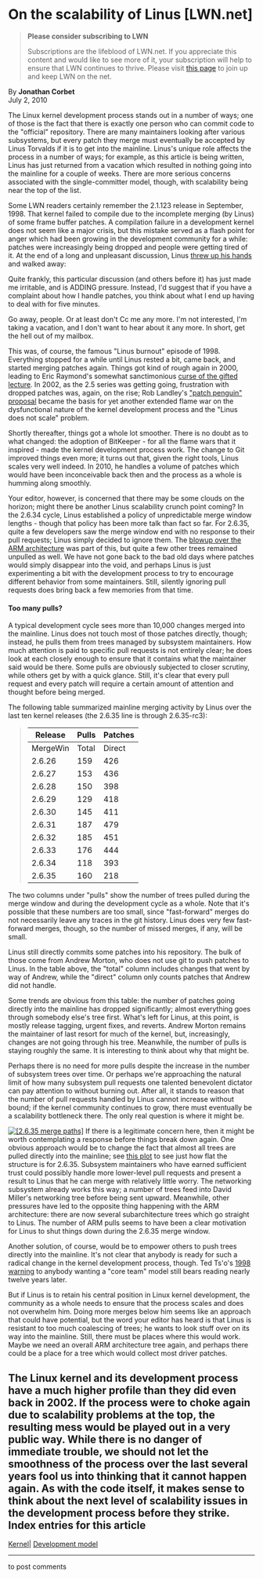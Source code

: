 # On the scalability of Linus [LWN.net]

> **Please consider subscribing to LWN**
> 
> Subscriptions are the lifeblood of LWN.net. If you appreciate this content and would like to see more of it, your subscription will help to ensure that LWN continues to thrive. Please visit [this page](/Promo/nst-nag1/subscribe) to join up and keep LWN on the net. 

By **Jonathan Corbet**  
July 2, 2010 

The Linux kernel development process stands out in a number of ways; one of those is the fact that there is exactly one person who can commit code to the "official" repository. There are many maintainers looking after various subsystems, but every patch they merge must eventually be accepted by Linus Torvalds if it is to get into the mainline. Linus's unique role affects the process in a number of ways; for example, as this article is being written, Linus has just returned from a vacation which resulted in nothing going into the mainline for a couple of weeks. There are more serious concerns associated with the single-committer model, though, with scalability being near the top of the list. 

Some LWN readers certainly remember the 2.1.123 release in September, 1998\. That kernel failed to compile due to the incomplete merging (by Linus) of some frame buffer patches. A compilation failure in a development kernel does not seem like a major crisis, but this mistake served as a flash point for anger which had been growing in the development community for a while: patches were increasingly being dropped and people were getting tired of it. At the end of a long and unpleasant discussion, Linus [threw up his hands](http://lkml.indiana.edu/hypermail/linux/kernel/9809.3/0850.html) and walked away: 

Quite frankly, this particular discussion (and others before it) has just made me irritable, and is ADDING pressure. Instead, I'd suggest that if you have a complaint about how I handle patches, you think about what I end up having to deal with for five minutes. 

Go away, people. Or at least don't Cc me any more. I'm not interested, I'm taking a vacation, and I don't want to hear about it any more. In short, get the hell out of my mailbox. 

This was, of course, the famous "Linus burnout" episode of 1998. Everything stopped for a while until Linus rested a bit, came back, and started merging patches again. Things got kind of rough again in 2000, leading to Eric Raymond's somewhat sanctimonious [curse of the gifted lecture](http://lwn.net/2000/0824/a/esr-sharing.php3). In 2002, as the 2.5 series was getting going, frustration with dropped patches was, again, on the rise; Rob Landley's ["patch penguin" proposal](http://lwn.net/2002/0131/a/patch-penguin.php3) became the basis for yet another extended flame war on the dysfunctional nature of the kernel development process and the "Linus does not scale" problem. 

Shortly thereafter, things got a whole lot smoother. There is no doubt as to what changed: the adoption of BitKeeper - for all the flame wars that it inspired - made the kernel development process work. The change to Git improved things even more; it turns out that, given the right tools, Linus scales very well indeed. In 2010, he handles a volume of patches which would have been inconceivable back then and the process as a whole is humming along smoothly. 

Your editor, however, is concerned that there may be some clouds on the horizon; might there be another Linus scalability crunch point coming? In the 2.6.34 cycle, Linus established a policy of unpredictable merge window lengths - though that policy has been more talk than fact so far. For 2.6.35, quite a few developers saw the merge window end with no response to their pull requests; Linus simply decided to ignore them. The [blowup over the ARM architecture](http://lwn.net/Articles/391372/) was part of this, but quite a few other trees remained unpulled as well. We have not gone back to the bad old days where patches would simply disappear into the void, and perhaps Linus is just experimenting a bit with the development process to try to encourage different behavior from some maintainers. Still, silently ignoring pull requests does bring back a few memories from that time. 

#### Too many pulls?

A typical development cycle sees more than 10,000 changes merged into the mainline. Linus does not touch most of those patches directly, though; instead, he pulls them from trees managed by subsystem maintainers. How much attention is paid to specific pull requests is not entirely clear; he does look at each closely enough to ensure that it contains what the maintainer said would be there. Some pulls are obviously subjected to closer scrutiny, while others get by with a quick glance. Still, it's clear that every pull request and every patch will require a certain amount of attention and thought before being merged. 

The following table summarized mainline merging activity by Linus over the last ten kernel releases (the 2.6.35 line is through 2.6.35-rc3): 

> Release| Pulls | Patches  
> ---|---|---  
> MergeWin| Total| Direct| Total  
> 2.6.26| 159| 426 | 288| 1496  
> 2.6.27| 153| 436 | 339| 1413  
> 2.6.28| 150| 398 | 313| 954  
> 2.6.29| 129| 418 | 267| 896  
> 2.6.30| 145| 411 | 249| 618  
> 2.6.31| 187| 479 | 300| 788  
> 2.6.32| 185| 451 | 112| 789  
> 2.6.33| 176| 444 | 104| 605  
> 2.6.34| 118| 393 | 94| 581  
> 2.6.35| 160| 218 | 38| 405  
  
The two columns under "pulls" show the number of trees pulled during the merge window and during the development cycle as a whole. Note that it's possible that these numbers are too small, since "fast-forward" merges do not necessarily leave any traces in the git history. Linus does very few fast-forward merges, though, so the number of missed merges, if any, will be small. 

Linus still directly commits some patches into his repository. The bulk of those come from Andrew Morton, who does not use git to push patches to Linus. In the table above, the "total" column includes changes that went by way of Andrew, while the "direct" column only counts patches that Andrew did not handle. 

Some trends are obvious from this table: the number of patches going directly into the mainline has dropped significantly; almost everything goes through somebody else's tree first. What's left for Linus, at this point, is mostly release tagging, urgent fixes, and reverts. Andrew Morton remains the maintainer of last resort for much of the kernel, but, increasingly, changes are not going through his tree. Meanwhile, the number of pulls is staying roughly the same. It is interesting to think about why that might be. 

Perhaps there is no need for more pulls despite the increase in the number of subsystem trees over time. Or perhaps we're approaching the natural limit of how many subsystem pull requests one talented benevolent dictator can pay attention to without burning out. After all, it stands to reason that the number of pull requests handled by Linus cannot increase without bound; if the kernel community continues to grow, there must eventually be a scalability bottleneck there. The only real question is where it might be. 

[![\[2.6.35 merge paths\]](https://static.lwn.net/images/ns/kernel/trees-2.6.35-sm.png)](/Articles/393814/) If there is a legitimate concern here, then it might be worth contemplating a response before things break down again. One obvious approach would be to change the fact that almost all trees are pulled directly into the mainline; see [this plot](/Articles/393814/) to see just how flat the structure is for 2.6.35. Subsystem maintainers who have earned sufficient trust could possibly handle more lower-level pull requests and present a result to Linus that he can merge with relatively little worry. The networking subsystem already works this way; a number of trees feed into David Miller's networking tree before being sent upward. Meanwhile, other pressures have led to the opposite thing happening with the ARM architecture: there are now several subarchitecture trees which go straight to Linus. The number of ARM pulls seems to have been a clear motivation for Linus to shut things down during the 2.6.35 merge window. 

Another solution, of course, would be to empower others to push trees directly into the mainline. It's not clear that anybody is ready for such a radical change in the kernel development process, though. Ted Ts'o's [1998 warning](http://lwn.net/1998/1008/a/tso-core.html) to anybody wanting a "core team" model still bears reading nearly twelve years later. 

But if Linus is to retain his central position in Linux kernel development, the community as a whole needs to ensure that the process scales and does not overwhelm him. Doing more merges below him seems like an approach that could have potential, but the word your editor has heard is that Linus is resistant to too much coalescing of trees; he wants to look stuff over on its way into the mainline. Still, there must be places where this would work. Maybe we need an overall ARM architecture tree again, and perhaps there could be a place for a tree which would collect most driver patches. 

The Linux kernel and its development process have a much higher profile than they did even back in 2002. If the process were to choke again due to scalability problems at the top, the resulting mess would be played out in a very public way. While there is no danger of immediate trouble, we should not let the smoothness of the process over the last several years fool us into thinking that it cannot happen again. As with the code itself, it makes sense to think about the next level of scalability issues in the development process before they strike.  
Index entries for this article  
---  
[Kernel](/Kernel/Index)| [Development model](/Kernel/Index#Development_model)  
  


* * *

to post comments 
